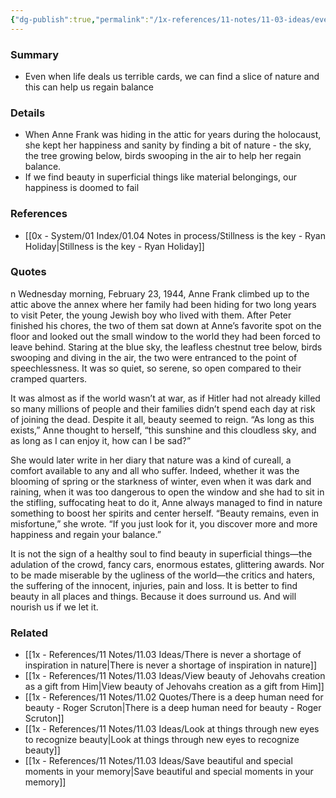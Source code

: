 ```yaml
---
{"dg-publish":true,"permalink":"/1x-references/11-notes/11-03-ideas/even-in-adversity-find-beauty-in-nature/","title":"Even in adversity, find beauty in nature","created":"2024-03-13T21:11:38.857+03:00","updated":"2024-03-13T21:16:16.778+03:00"}
---
```



### Summary
- Even when life deals us terrible cards, we can find a slice of nature and this can help us regain balance

### Details
- When Anne Frank was hiding in the attic for years during the holocaust, she kept her happiness and sanity by finding a bit of nature - the sky, the tree growing below, birds swooping in the air to help her regain balance.
- If we find beauty in superficial things like material belongings, our happiness is doomed to fail

### References
- [[0x - System/01 Index/01.04 Notes in process/Stillness is the key - Ryan Holiday\|Stillness is the key - Ryan Holiday]]

### Quotes
n Wednesday morning, February 23, 1944, Anne Frank climbed up to the attic above the annex where her family had been hiding for two long years to visit Peter, the young Jewish boy who lived with them. After Peter finished his chores, the two of them sat down at Anne’s favorite spot on the floor and looked out the small window to the world they had been forced to leave behind. Staring at the blue sky, the leafless chestnut tree below, birds swooping and diving in the air, the two were entranced to the point of speechlessness. It was so quiet, so serene, so open compared to their cramped quarters.

It was almost as if the world wasn’t at war, as if Hitler had not already killed so many millions of people and their families didn’t spend each day at risk of joining the dead. Despite it all, beauty seemed to reign. “As long as this exists,” Anne thought to herself, “this sunshine and this cloudless sky, and as long as I can enjoy it, how can I be sad?”

She would later write in her diary that nature was a kind of cureall, a comfort available to any and all who suffer. Indeed, whether it was the blooming of spring or the starkness of winter, even when it was dark and raining, when it was too dangerous to open the window and she had to sit in the stifling, suffocating heat to do it, Anne always managed to find in nature something to boost her spirits and center herself. “Beauty remains, even in misfortune,” she wrote. “If you just look for it, you discover more and more happiness and regain your balance.”

It is not the sign of a healthy soul to find beauty in superficial things—the adulation of the crowd, fancy cars, enormous estates, glittering awards. Nor to be made miserable by the ugliness of the world—the critics and haters, the suffering of the innocent, injuries, pain and loss. It is better to find beauty in all places and things. Because it does surround us. And will nourish us if we let it.


### Related
- [[1x - References/11 Notes/11.03 Ideas/There is never a shortage of inspiration in nature\|There is never a shortage of inspiration in nature]]
- [[1x - References/11 Notes/11.03 Ideas/View beauty of Jehovahs creation as a gift from Him\|View beauty of Jehovahs creation as a gift from Him]]
- [[1x - References/11 Notes/11.02 Quotes/There is a deep human need for beauty - Roger Scruton\|There is a deep human need for beauty - Roger Scruton]]
- [[1x - References/11 Notes/11.03 Ideas/Look at things through new eyes to recognize beauty\|Look at things through new eyes to recognize beauty]]
- [[1x - References/11 Notes/11.03 Ideas/Save beautiful and special moments in your memory\|Save beautiful and special moments in your memory]]